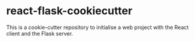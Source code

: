 # react-flask-cookiecutter
This is a cookie-cutter repository to initialise a web project with the React client and the Flask server.
